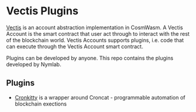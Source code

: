 # Vectis Plugins

[Vectis] is an account abstraction implementation in CosmWasm.
A Vectis Account is the smart contract that user act through to interact with the rest of the blockchain world.
Vectis Accounts supports plugins,
i.e. code that can execute through the Vectis Account smart contract.

Plugins can be developed by anyone.
This repo contains the plugins developed by Nymlab.

## Plugins

- [Cronkitty](./cronkitty) is a wrapper around Croncat - programmable automation of blockchain exections

[vectis]: https://github.com/nymlab/vectis
